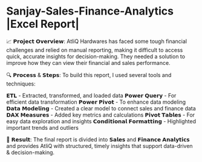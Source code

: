 # Sanjay-Sales-Finance-Analytics |Excel Report|
📈 𝗣𝗿𝗼𝗷𝗲𝗰𝘁 𝗢𝘃𝗲𝗿𝘃𝗶𝗲𝘄: AtliQ Hardwares has faced some tough financial challenges and relied on manual reporting, making it difficult to access quick, accurate insights for decision-making. They needed a solution to improve how they can view their financial and sales performance.

🔍 𝗣𝗿𝗼𝗰𝗲𝘀𝘀 & 𝗦𝘁𝗲𝗽𝘀: To build this report, I used several tools and techniques:

𝗘𝗧𝗟 - Extracted, transformed, and loaded data
𝗣𝗼𝘄𝗲𝗿 𝗤𝘂𝗲𝗿𝘆 - For efficient data transformation
𝗣𝗼𝘄𝗲𝗿 𝗣𝗶𝘃𝗼𝘁 - To enhance data modeling
𝗗𝗮𝘁𝗮 𝗠𝗼𝗱𝗲𝗹𝗶𝗻𝗴 - Created a clear model to connect sales and finance data
𝗗𝗔𝗫 𝗠𝗲𝗮𝘀𝘂𝗿𝗲𝘀 - Added key metrics and calculations
𝗣𝗶𝘃𝗼𝘁 𝗧𝗮𝗯𝗹𝗲𝘀 - For easy data exploration and insights
𝗖𝗼𝗻𝗱𝗶𝘁𝗶𝗼𝗻𝗮𝗹 𝗙𝗼𝗿𝗺𝗮𝘁𝘁𝗶𝗻𝗴 - Highlighted important trends and outliers

🎯 𝗥𝗲𝘀𝘂𝗹𝘁: The final report is divided into 𝗦𝗮𝗹𝗲𝘀 and 𝗙𝗶𝗻𝗮𝗻𝗰𝗲 𝗔𝗻𝗮𝗹𝘆𝘁𝗶𝗰𝘀 and provides AtliQ with structured, timely insights that support data-driven & decision-making.

